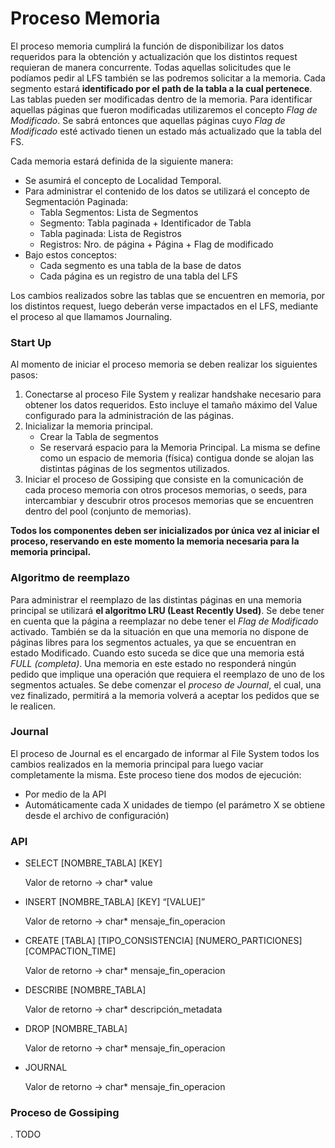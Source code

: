 # Proceso Memoria

El proceso memoria cumplirá la función de disponibilizar los datos requeridos para la obtención y actualización que los distintos request requieran de manera concurrente. Todas aquellas solicitudes que le podíamos pedir al LFS también se las podremos solicitar a la memoria. Cada segmento estará **identificado por el path de la tabla a la cual pertenece**.
Las tablas pueden ser modificadas dentro de la memoria. Para identificar aquellas páginas que fueron modificadas utilizaremos el concepto *Flag de Modificado*. Se sabrá entonces que aquellas páginas cuyo *Flag de Modificado* esté activado tienen un estado más actualizado que la tabla del FS.

Cada memoria estará definida de la siguiente manera:
- Se asumirá el concepto de Localidad Temporal.
- Para administrar el contenido de los datos se utilizará el concepto de Segmentación Paginada:
  - Tabla Segmentos: Lista de Segmentos
  - Segmento:       Tabla paginada + Identificador de Tabla
  - Tabla paginada: Lista de Registros
  - Registros:      Nro. de página + Página + Flag de modificado  
- Bajo estos conceptos:
  - Cada segmento es una tabla de la base de datos
  - Cada página es un registro de una tabla del LFS
  
 Los cambios realizados sobre las tablas que se encuentren en memoria, por los distintos request, luego deberán verse impactados en el LFS, mediante el proceso al que llamamos Journaling.
 
### Start Up

Al momento de iniciar el proceso memoria se deben realizar los siguientes pasos:
1. Conectarse al proceso File System y realizar handshake necesario para obtener los datos requeridos. Esto incluye el tamaño máximo del Value configurado para la administración de las páginas.
2. Inicializar la memoria principal.
   - Crear la Tabla de segmentos
   - Se reservará espacio para la Memoria Principal. La misma se define como un espacio de memoria (física) contigua donde se alojan las distintas páginas de los segmentos utilizados.
3. Iniciar el proceso de Gossiping que consiste en la comunicación de cada proceso memoria con otros procesos memorias, o seeds, para intercambiar y descubrir otros procesos memorias que se encuentren dentro del pool (conjunto de memorias).

**Todos los componentes deben ser inicializados por única vez al iniciar el proceso, reservando en este momento la memoria necesaria para la memoria principal.**


### Algoritmo de reemplazo

Para administrar el reemplazo de las distintas páginas en una memoria principal se utilizará **el algoritmo LRU (Least Recently Used)**. Se debe tener en cuenta que la página a reemplazar no debe tener el *Flag de Modificado* activado.
También se da la situación en que una memoria no dispone de páginas libres para los segmentos actuales, ya que se encuentran en estado Modificado. Cuando esto suceda se dice que una memoria está *FULL (completa)*. Una memoria en este estado no responderá ningún pedido que implique una operación que requiera el reemplazo de uno de los segmentos actuales. 
Se debe comenzar el *proceso de Journal*, el cual, una vez finalizado, permitirá a la memoria volverá a aceptar los pedidos que se le realicen. 


### Journal

El proceso de Journal es el encargado de informar al File System todos los cambios realizados en la memoria principal para luego vaciar completamente la misma. 
Este proceso tiene dos modos de ejecución: 
 - Por medio de la API
 - Automáticamente cada X unidades de tiempo (el parámetro X se obtiene desde el archivo de configuración)
 
 ### API
 
 * SELECT [NOMBRE_TABLA] [KEY]
 
    Valor de retorno -> char* value
 * INSERT [NOMBRE_TABLA] [KEY] “[VALUE]”
 
    Valor de retorno -> char* mensaje_fin_operacion
 * CREATE [TABLA] [TIPO_CONSISTENCIA] [NUMERO_PARTICIONES] [COMPACTION_TIME]
 
    Valor de retorno -> char* mensaje_fin_operacion
 * DESCRIBE [NOMBRE_TABLA]
 
    Valor de retorno -> char* descripción_metadata
 * DROP [NOMBRE_TABLA]
 
    Valor de retorno -> char* mensaje_fin_operacion
 * JOURNAL
 
    Valor de retorno -> char* mensaje_fin_operacion


### Proceso de Gossiping

 . TODO
